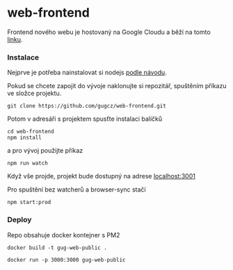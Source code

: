# web-frontend
Frontend nového webu je hostovaný na Google Cloudu a běží na tomto [linku](https://gug-web-public.appspot.com/).

### Instalace ###
Nejprve je potřeba nainstalovat si nodejs [podle návodu](https://nodejs.org/en/download/package-manager/).

Pokud se chcete zapojit do vývoje naklonujte si repozitář, spuštěním příkazu ve složce projektu.

```
git clone https://github.com/gugcz/web-frontend.git
```
Potom v adresáři s projektem spusťte instalaci balíčků

```
cd web-frontend
npm install
```

a pro vývoj použijte příkaz
```
npm run watch
```
Když vše projde, projekt bude dostupný na adrese [localhost:3001](http://localhost:3001)


Pro spuštění bez watcherů a browser-sync stačí
```
npm start:prod
```

### Deploy

Repo obsahuje docker kontejner s PM2

```
docker build -t gug-web-public .  

docker run -p 3000:3000 gug-web-public
```
